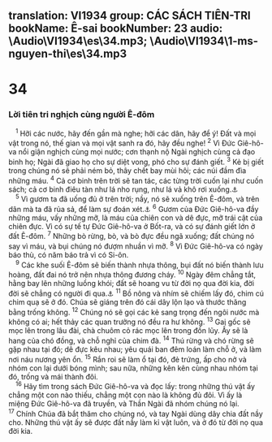 translation: VI1934
group: CÁC SÁCH TIÊN-TRI
bookName: Ê-sai 
bookNumber: 23
audio: \Audio\VI1934\es\34.mp3; \Audio\VI1934\1-ms-nguyen-thi\es\34.mp3
-------

<div class="title"><h1>34</h1><h3>Lời tiên tri nghịch cùng người Ê-đôm</h3></div>
<span class="verse es_34_1"> <sup>1</sup> Hỡi các nước, hãy đến gần mà nghe; hỡi các dân, hãy để ý! Đất và mọi vật trong nó, thế gian và mọi vật sanh ra đó, hãy đều nghe! </span>
<span class="verse es_34_2"><sup>2</sup> Vì Đức Giê-hô-va nổi giận nghịch cùng mọi nước; cơn thạnh nộ Ngài nghịch cùng cả đạo binh họ; Ngài đã giao họ cho sự diệt vong, phó cho sự đánh giết. </span>
<span class="verse es_34_3"><sup>3</sup> Kẻ bị giết trong chúng nó sẽ phải ném bỏ, thây chết bay mùi hôi; các núi đầm đìa những máu. </span>
<span class="verse es_34_4"><sup>4</sup> Cả cơ binh trên trời sẽ tan tác, các từng trời cuốn lại như cuốn sách; cả cơ binh điêu tàn như lá nho rụng, như lá vả khô rơi xuống.<a data-toggle="tooltip" data-placement="bottom" title="Mat 24:29; Mac 13:25; Lu 21:26; Kh 6:13-14">⚓</a><br/></span>
<span class="verse es_34_5"> <sup>5</sup> Vì gươm ta đã uống đủ ở trên trời; nầy, nó sẽ xuống trên Ê-đôm, và trên dân mà ta đã rủa sả, để làm sự đoán xét.<a data-toggle="tooltip" data-placement="bottom" title="Es 63:1-6; Gie 49:7-22; Exe 25:12-14; 35:1-15; Am 1:11-12; Ápđia 1-14; Ma 1:2-5">⚓</a></span>
<span class="verse es_34_6"><sup>6</sup> Gươm của Đức Giê-hô-va đầy những máu, vấy những mỡ, là máu của chiên con và dê đực, mỡ trái cật của chiên đực. Vì có sự tế tự Đức Giê-hô-va ở Bốt-ra, và có sự đánh giết lớn ở đất Ê-đôm. </span>
<span class="verse es_34_7"><sup>7</sup> Những bò rừng, bò, và bò đực đều ngã xuống; đất chúng nó say vì máu, và bụi chúng nó đượm nhuần vì mỡ. </span>
<span class="verse es_34_8"><sup>8</sup> Vì Đức Giê-hô-va có ngày báo thù, có năm báo trả vì có Si-ôn. <br/></span>
<span class="verse es_34_9"> <sup>9</sup> Các khe suối Ê-đôm sẽ biến thành nhựa thông, bụi đất nó biến thành lưu hoàng, đất đai nó trở nên nhựa thông đương cháy. </span>
<span class="verse es_34_10"><sup>10</sup> Ngày đêm chẳng tắt, hằng bay lên những luồng khói; đất sẽ hoang vu từ đời nọ qua đời kia, đời đời sẽ chẳng có người đi qua.<a data-toggle="tooltip" data-placement="bottom" title="Kh 14:11; 19:3">⚓</a></span>
<span class="verse es_34_11"><sup>11</sup> Bồ nông và nhím sẽ chiếm lấy đó, chim cú chim quạ sẽ ở đó. Chúa sẽ giáng trên đó cái dây lộn lạo và thước thăng bằng trống không. </span>
<span class="verse es_34_12"><sup>12</sup> Chúng nó sẽ gọi các kẻ sang trọng đến ngôi nước mà không có ai; hết thảy các quan trưởng nó đều ra hư không. </span>
<span class="verse es_34_13"><sup>13</sup> Gai gốc sẽ mọc lên trong lâu đài, chà chuôm cỏ rác mọc lên trong đồn lũy. Ấy sẽ là hang của chó đồng, và chỗ nghỉ của chim đà. </span>
<span class="verse es_34_14"><sup>14</sup> Thú rừng và chó rừng sẽ gặp nhau tại đó; dê đực kêu nhau; yêu quái ban đêm loán làm chỗ ở, và làm nơi náu nương yên ổn. </span>
<span class="verse es_34_15"><sup>15</sup> Rắn roi sẽ làm ổ tại đó, đẻ trứng, ấp cho nở và nhóm con lại dưới bóng mình; sau nữa, những kên kên cùng nhau nhóm tại đó, trống và mái thành đôi. <br/></span>
<span class="verse es_34_16"> <sup>16</sup> Hãy tìm trong sách Đức Giê-hô-va và đọc lấy: trong những thú vật ấy chẳng một con nào thiếu, chẳng một con nào là không đủ đôi. Vì ấy là miệng Đức Giê-hô-va đã truyền, và Thần Ngài đã nhóm chúng nó lại. </span>
<span class="verse es_34_17"><sup>17</sup> Chính Chúa đã bắt thăm cho chúng nó, và tay Ngài dùng dây chia đất nầy cho. Những thú vật ấy sẽ được đất nầy làm kỉ vật luôn, và ở đó từ đời nọ qua đời kia. <br/></span>
